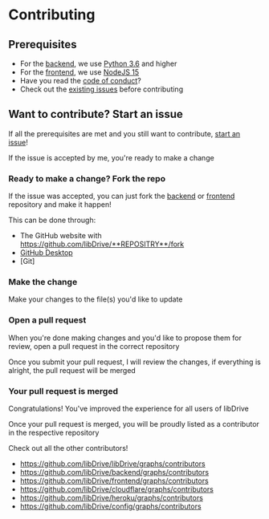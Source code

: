 # Contributing

## Prerequisites

- For the [backend](https://github.com/libDrive/backend), we use [Python 3.6](https://python.org) and higher
- For the [frontend](https://github.com/libDrive/frontend), we use [NodeJS 15](https://nodejs.org)
- Have you read the [code of conduct](CODE_OF_CONDUCT.md)?
- Check out the [existing issues](https://github.com/libDrive/libDrive/issues) before contributing

## Want to contribute? Start an issue

If all the prerequisites are met and you still want to contribute, [start an issue](https://github.com/libDrive/libDrive/issues/new)!

If the issue is accepted by me, you're ready to make a change

### Ready to make a change? Fork the repo

If the issue was accepted, you can just fork the [backend](https://github.com/libDrive/backend) or [frontend](https://github.com/libDrive/backend) repository and make it happen!

This can be done through:

- The GitHub website with <https://github.com/libDrive/**REPOSITRY**/fork>
- [GitHub Desktop](https://desktop.github.com/)
- [Git]

### Make the change

Make your changes to the file(s) you'd like to update

### Open a pull request

When you're done making changes and you'd like to propose them for review, open a pull request in the correct repository

Once you submit your pull request, I will review the changes, if everything is alright, the pull request will be merged

### Your pull request is merged

Congratulations! You've improved the experience for all users of libDrive

Once your pull request is merged, you will be proudly listed as a contributor in the respective repository

Check out all the other contributors!

- <https://github.com/libDrive/libDrive/graphs/contributors>
- <https://github.com/libDrive/backend/graphs/contributors>
- <https://github.com/libDrive/frontend/graphs/contributors>
- <https://github.com/libDrive/cloudflare/graphs/contributors>
- <https://github.com/libDrive/heroku/graphs/contributors>
- <https://github.com/libDrive/config/graphs/contributors>
